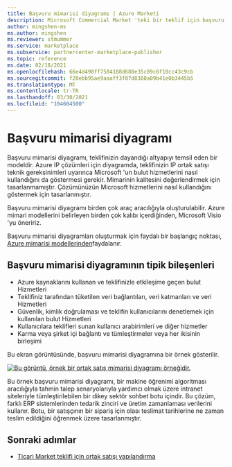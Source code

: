 ```yaml
---
title: Başvuru mimarisi diyagramı | Azure Marketi
description: Microsoft Commercial Market 'teki bir teklif için başvuru mimarisi diyagramı oluşturma.
author: mingshen-ms
ms.author: mingshen
ms.reviewer: stmummer
ms.service: marketplace
ms.subservice: partnercenter-marketplace-publisher
ms.topic: reference
ms.date: 02/18/2021
ms.openlocfilehash: 66e4d498ff7584188d680e35c89c6f10cc43c9cb
ms.sourcegitcommit: f28ebb95ae9aaaff3f87d8388a09b41e0b3445b5
ms.translationtype: MT
ms.contentlocale: tr-TR
ms.lasthandoff: 03/30/2021
ms.locfileid: "104604500"
---
```

# <a name="reference-architecture-diagram"></a>Başvuru mimarisi diyagramı

Başvuru mimarisi diyagramı, teklifinizin dayandığı altyapıyı temsil eden bir modeldir. Azure IP çözümleri için diyagramda, teklifinizin IP ortak satışı teknik gereksinimleri uyarınca Microsoft 'un bulut hizmetlerini nasıl kullandığını da göstermesi gerekir. Mimarinin kalitesini değerlendirmek için tasarlanmamıştır. Çözümünüzün Microsoft hizmetlerini nasıl kullandığını göstermek için tasarlanmıştır.

Başvuru mimarisi diyagramı birden çok araç aracılığıyla oluşturulabilir. Azure mimari modellerini belirleyen birden çok kalıbı içerdiğinden, Microsoft Visio 'yu öneririz.

Başvuru mimarisi diyagramları oluşturmak için faydalı bir başlangıç noktası, [Azure mimarisi modellerinden](/azure/architecture/browse/)faydalanır.

## <a name="typical-components-of-a-reference-architecture-diagram"></a>Başvuru mimarisi diyagramının tipik bileşenleri

- Azure kaynaklarını kullanan ve teklifinizle etkileşime geçen bulut Hizmetleri
- Teklifiniz tarafından tüketilen veri bağlantıları, veri katmanları ve veri Hizmetleri
- Güvenlik, kimlik doğrulaması ve teklifin kullanıcılarını denetlemek için kullanılan bulut Hizmetleri
- Kullanıcılara teklifleri sunan kullanıcı arabirimleri ve diğer hizmetler
- Karma veya şirket içi bağlantı ve tümleştirmeler veya her ikisinin birleşimi

Bu ekran görüntüsünde, başvuru mimarisi diyagramına bir örnek gösterilir.

[![Bu görüntü, örnek bir ortak satış mimarisi diyagramı örneğidir.](./media/co-sell/co-sell-arch-diagram.png)](./media/co-sell/co-sell-arch-diagram.png#lightbox)

Bu örnek başvuru mimarisi diyagramı, bir makine öğrenimi algoritması aracılığıyla tahmin talep senaryolarıyla yardımcı olmak üzere intranet siteleriyle tümleştirilebilen bir dikey sektör sohbet botu içindir. Bu çözüm, farklı ERP sistemlerinden tedarik zinciri ve üretim zamanlaması verilerini kullanır. Botu, bir satışçının bir sipariş için olası teslimat tarihlerine ne zaman teslim edildiğini öğrenmek üzere tasarlanmıştır.

## <a name="next-steps"></a>Sonraki adımlar

- [Ticari Market teklifi için ortak satışı yapılandırma](commercial-marketplace-co-sell.md)
